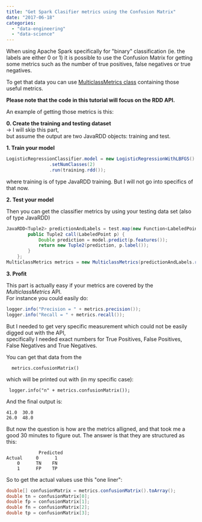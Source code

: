 ```yaml
---
title: "Get Spark Clasifier metrics using the Confusion Matrix"
date: "2017-06-18"
categories: 
  - "data-engineering"
  - "data-science"
---
```


When using Apache Spark specifically for "binary" classification (ie. the labels are either 0 or 1) it is possible to use the Confusion Matrix for getting some metrics such as the number of true positives, false negatives or true negatives.  
  
To get that data you can use [MulticlassMetrics class](https://spark.apache.org/docs/1.6.3/api/java/index.html?org/apache/spark/mllib/evaluation/MulticlassMetrics.html) containing those useful metrics.  
  
**Please note that the code in this tutorial will focus on the RDD API.**  
  
An example of getting those metrics is this:  
  
**0. Create the training and testing dataset**  
-> I will skip this part,  
but assume the output are two  JavaRDD objects: training and test.  
  
**1. Train your model**   
  
```java
LogisticRegressionClassifier.model = new LogisticRegressionWithLBFGS()  
                .setNumClasses(2)  
                .run(training.rdd());  
```

where training is of type JavaRDD training. But I will not go into specifics of that now.  

  

**2. Test your model**

Then you can get the classifier metrics by using your testing data set (also of type JavaRDD)  

```java
JavaRDD<Tuple2> predictionAndLabels = test.map(new Function<LabeledPoint, Tuple2>() {  
        public Tuple2 call(LabeledPoint p) {  
            Double prediction = model.predict(p.features());  
            return new Tuple2(prediction, p.label());  
        }  
    };  
MulticlassMetrics metrics = new MulticlassMetrics(predictionAndLabels.rdd());  
```

**3. Profit** 

This part is actually easy if your metrics are covered by the _MulticlassMetrics_ API.  
For instance you could easily do:
```java
logger.info("Precision = " + metrics.precision());  
logger.info("Recall = " + metrics.recall());  
```

But I needed to get very specific measurement which could not be easily digged out with the API,  
specifically I needed exact numbers for True Positives, False Positives, False Negatives and True Negatives.  
  
You can get that data from the  
  
      metrics.confusionMatrix()  
  
which will be printed out with (in my specific case):  
  
     logger.info("n" + metrics.confusionMatrix());  
And the final output is:
```
41.0  30.0  
26.0  48.0  
```

But now the question is how are the metrics alligned, and that took me a good 30 minutes to figure out. The answer is that they are structured as this:  

```
            Predicted  
Actual     0      1  
    0      TN    FN  
    1      FP    TP  
```
  

So to get the actual values use this "one liner":  

```java
double[] confusionMatrix = metrics.confusionMatrix().toArray();  
double tn = confusionMatrix[0];  
double fp = confusionMatrix[1];  
double fn = confusionMatrix[2];  
double tp = confusionMatrix[3];
```
